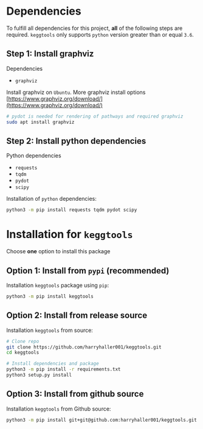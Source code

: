 
# Dependencies

To fulfill all dependencies for this project, **all** of the following steps are required.
`keggtools` only supports `python` version greater than or equal `3.6`.

## Step 1: Install graphviz

Dependencies

* `graphviz`

Install graphviz on `Ubuntu`. More graphviz install options [https://www.graphviz.org/download/](https://www.graphviz.org/download/)

```bash
# pydot is needed for rendering of pathways and required graphviz
sudo apt install graphviz
```

## Step 2: Install python dependencies

Python dependencies

* `requests`
* `tqdm`
* `pydot`
* `scipy`

Installation of `python` dependencies:

```bash
python3 -m pip install requests tqdm pydot scipy
```

# Installation for `keggtools`

Choose **one** option to install this package

## Option 1: Install from `pypi` (recommended)

Installation `keggtools` package using `pip`:

```bash
python3 -m pip install keggtools
```

## Option 2: Install from release source

Installation `keggtools` from source:

```bash
# Clone repo
git clone https://github.com/harryhaller001/keggtools.git
cd keggtools

# Install dependencies and package
python3 -m pip install -r requirements.txt
python3 setup.py install
```


## Option 3: Install from github source


Installation `keggtools` from Github source:

```bash
python3 -m pip install git+git@github.com:harryhaller001/keggtools.git
```

